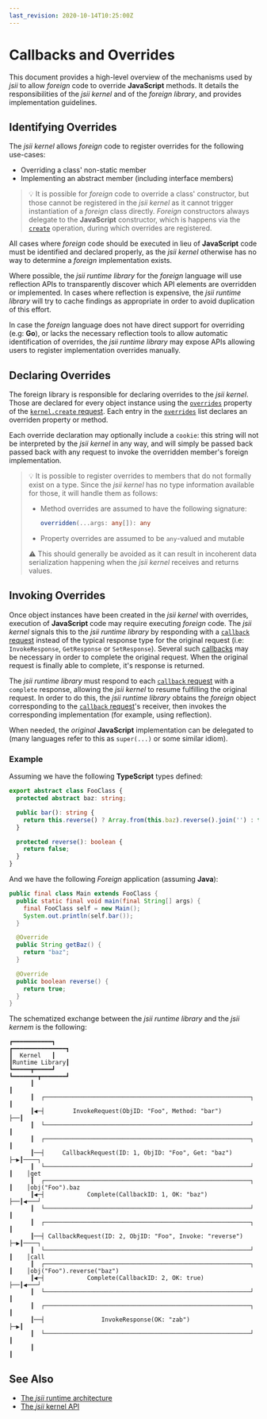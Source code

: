 ```yaml
---
last_revision: 2020-10-14T10:25:00Z
---
```


# Callbacks and Overrides

This document provides a high-level overview of the mechanisms used by _jsii_ to allow _foreign_ code to override
**JavaScript** methods. It details the responsibilities of the _jsii kernel_ and of the _foreign library_, and provides
implementation guidelines.

## Identifying Overrides

The _jsii kernel_ allows _foreign_ code to register overrides for the following use-cases:

- Overriding a class' non-static member
- Implementing an abstract member (including interface members)

> :bulb: It is possible for _foreign_ code to override a class' constructor, but those cannot be registered in the _jsii
> kernel_ as it cannot trigger instantiation of a _foreign_ class directly. _Foreign_ constructors always delegate to
> the **JavaScript** constructor, which is happens via the [`create`][kernel.create] operation, during which overrides
> are registered.

All cases where _foreign_ code should be executed in lieu of **JavaScript** code must be identified and declared
properly, as the _jsii kernel_ otherwise has no way to determine a _foreign_ implementation exists.

Where possible, the _jsii runtime library_ for the _foreign_ language will use reflection APIs to transparently discover
which API elements are overridden or implemented. In cases where reflection is expensive, the _jsii runtime library_
will try to cache findings as appropriate in order to avoid duplication of this effort.

In case the _foreign_ language does not have direct support for overriding (e.g: **Go**), or lacks the necessary
reflection tools to allow automatic identification of overrides, the _jsii runtime library_ may expose APIs allowing
users to register implementation overrides manually.

## Declaring Overrides

The foreign library is responsible for declaring overrides to the _jsii kernel_. Those are declared for every object
instance using the [`overrides`][kernel.create.overrides] property of the [`kernel.create` request][kernel.create]. Each
entry in the [`overrides`][kernel.create.overrides] list declares an overriden property or method.

Each override declaration may optionally include a `cookie`: this string will not be interpreted by the _jsii kernel_ in
any way, and will simply be passed back passed back with any request to invoke the overridden member's foreign
implementation.

> :bulb: It is possible to register overrides to members that do not formally exist on a type. Since the _jsii kernel_
> has no type information available for those, it will handle them as follows:
>
> - Method overrides are assumed to have the following signature:
>   ```ts
>   overridden(...args: any[]): any
>   ```
> - Property overrides are assumed to be `any`-valued and mutable
>
> :warning: This should generally be avoided as it can result in incoherent data serialization happening when the _jsii
> kernel_ receives and returns values.

[kernel.create]: ../specifications/3-kernel-api.md#creating-objects
[kernel.create.overrides]: ../specifications/3-kernel-api.md#overrides

## Invoking Overrides

Once object instances have been created in the _jsii kernel_ with overrides, execution of **JavaScript** code may
require executing _foreign_ code. The _jsii kernel_ signals this to the _jsii runtime library_ by responding with a
[`callback` request][kernel.callback] instead of the typical response type for the original request (i.e:
`InvokeResponse`, `GetResponse` or `SetResponse`). Several such [callbacks][kernel.callback] may be necessary in order
to complete the original request. When the original request is finally able to complete, it's response is returned.

The _jsii runtime library_ must respond to each [`callback` request][kernel.callback] with a `complete` response,
allowing the _jsii kernel_ to resume fulfilling the original request. In order to do this, the _jsii runtime library_
obtains the _foreign_ object corresponding to the [`callback` request][kernel.callback]'s receiver, then invokes the
corresponding implementation (for example, using reflection).

When needed, the _original_ **JavaScript** implementation can be delegated to (many languages refer to this as
`super(...)` or some similar idiom).

[kernel.callback]: ../specifications/3-kernel-api.md#a-note-about-callbacks

### Example

Assuming we have the following **TypeScript** types defined:

```ts
export abstract class FooClass {
  protected abstract baz: string;

  public bar(): string {
    return this.reverse() ? Array.from(this.baz).reverse().join('') : this.baz;
  }

  protected reverse(): boolean {
    return false;
  }
}
```

And we have the following _Foreign_ application (assuming **Java**):

```java
public final class Main extends FooClass {
  public static final void main(final String[] args) {
    final FooClass self = new Main();
    System.out.println(self.bar());
  }

  @Override
  public String getBaz() {
    return "baz";
  }

  @Override
  public boolean reverse() {
    return true;
  }
}
```

The schematized exchange between the _jsii runtime library_ and the _jsii kernem_ is the following:

<!-- Original in `callbacks.monopic`, authored using Monodraw  (https://monodraw.helftone.com) -->

```
┏━━━━━━━━━━━┓                                                  ┏━━━━━━━━━━━━━━━┓
┃  Kernel   ┃                                                  ┃Runtime Library┃
┗━━━━━┳━━━━━┛                                                  ┗━━━━━━━┳━━━━━━━┛
      ┃                                                                ┃
      ┃  ┌──────────────────────────────────────────────────────────┐  ┃
      ┃◀─┤        InvokeRequest(ObjID: "Foo", Method: "bar")        ├──┃
      ┃  └──────────────────────────────────────────────────────────┘  ┃
      ┃  ┌──────────────────────────────────────────────────────────┐  ┃
      ┃──┤     CallbackRequest(ID: 1, ObjID: "Foo", Get: "baz")     ├─▶┃────┐
      ┃  └──────────────────────────────────────────────────────────┘  ┃    │get
      ┃  ┌──────────────────────────────────────────────────────────┐  ┃    │obj("Foo").baz
      ┃◀─┤            Complete(CallbackID: 1, OK: "baz")            ├──┃◀───┘
      ┃  └──────────────────────────────────────────────────────────┘  ┃
      ┃  ┌──────────────────────────────────────────────────────────┐  ┃
      ┃──┤ CallbackRequest(ID: 2, ObjID: "Foo", Invoke: "reverse")  ├─▶┃────┐
      ┃  └──────────────────────────────────────────────────────────┘  ┃    │call
      ┃  ┌──────────────────────────────────────────────────────────┐  ┃    │obj("Foo").reverse("baz")
      ┃◀─┤            Complete(CallbackID: 2, OK: true)             ├──┃◀───┘
      ┃  └──────────────────────────────────────────────────────────┘  ┃
      ┃  ┌──────────────────────────────────────────────────────────┐  ┃
      ┃──┤                InvokeResponse(OK: "zab")                 ├─▶┃
      ┃  └──────────────────────────────────────────────────────────┘  ┃
      ┃                                                                ┃
```

## See Also

- [The _jsii_ runtime architecture](../runtime-architecture.md)
- [The _jsii_ kernel API](../specifications/3-kernel-api.md)
